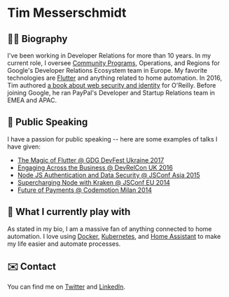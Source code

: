 # Tim Messerschmidt


## 👨‍💻 Biography

I've been working in Developer Relations for more than 10 years. In my current role, I oversee [Community Programs](https://developers.google.com/community), Operations, and Regions for Google's Developer Relations Ecosystem team in Europe. My favorite technologies are [Flutter](https://github.com/flutter) and anything related to home automation. In 2016, Tim authored [a book about web security and identity](http://shop.oreilly.com/product/0636920044376.do) for O'Reilly. Before joining Google, he ran PayPal's Developer and Startup Relations team in EMEA and APAC.

## 🎤 Public Speaking

I have a passion for public speaking -- here are some examples of talks I have given:

- [The Magic of Flutter @ GDG DevFest Ukraine 2017](https://youtu.be/0IY6J5baAj8)
- [Engaging Across the Business @ DevRelCon UK 2016](https://youtu.be/7HYIuEm5_cg)
- [Node JS Authentication and Data Security @ JSConf Asia 2015](https://youtu.be/a8zYmRmtss0)
- [Supercharging Node with Kraken @ JSConf EU 2014](https://youtu.be/gKebfQH8aXU)
- [Future of Payments @ Codemotion Milan 2014](https://youtu.be/6YeYSpZ4Ukw)

## 🤖 What I currently play with

As stated in my bio, I am a massive fan of anything connected to home automation. I love using [Docker](https://github.com/docker), [Kubernetes](https://github.com/kubernetes/kubernetes), and [Home Assistant](https://github.com/home-assistant/core) to make my life easier and automate processes.

## ✉️ Contact

You can find me on [Twitter](https://twitter.com/seraandroid) and [LinkedIn](https://www.linkedin.com/in/timmesserschmidt/).
